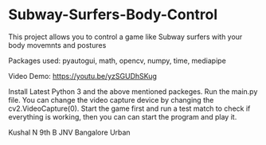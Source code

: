 # Subway-Surfers-Body-Control

This project allows you to control a game like Subway surfers with your body movemnts and postures


Packages used:
  pyautogui,
  math,
  opencv,
  numpy,
  time,
  mediapipe
  
  Video Demo: https://youtu.be/yzSGUDhSKug

Install Latest Python 3 and the above mentioned packeges.
Run the main.py file.
You can change the video capture device by changing the cv2.VideoCapture(0).
Start the game first and run a test match to check if everything is working, then you can can start the program and play it.


Kushal N 9th B
JNV Bangalore Urban
